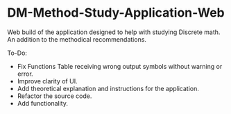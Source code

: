 # DM-Method-Study-Application-Web
 Web build of the application designed to help with studying Discrete math. An addition to the methodical recommendations.

To-Do:
- Fix Functions Table receiving wrong output symbols without warning or error.
- Improve clarity of UI.
- Add theoretical explanation and instructions for the application.
- Refactor the source code.
- Add functionality.